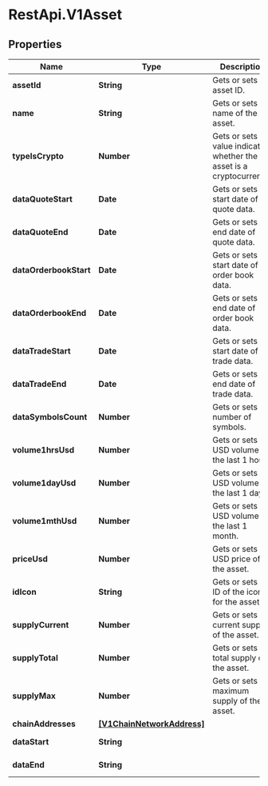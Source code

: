# RestApi.V1Asset

## Properties

Name | Type | Description | Notes
------------ | ------------- | ------------- | -------------
**assetId** | **String** | Gets or sets the asset ID. | [optional] 
**name** | **String** | Gets or sets the name of the asset. | [optional] 
**typeIsCrypto** | **Number** | Gets or sets a value indicating whether the asset is a cryptocurrency. | [optional] 
**dataQuoteStart** | **Date** | Gets or sets the start date of quote data. | [optional] 
**dataQuoteEnd** | **Date** | Gets or sets the end date of quote data. | [optional] 
**dataOrderbookStart** | **Date** | Gets or sets the start date of order book data. | [optional] 
**dataOrderbookEnd** | **Date** | Gets or sets the end date of order book data. | [optional] 
**dataTradeStart** | **Date** | Gets or sets the start date of trade data. | [optional] 
**dataTradeEnd** | **Date** | Gets or sets the end date of trade data. | [optional] 
**dataSymbolsCount** | **Number** | Gets or sets the number of symbols. | [optional] 
**volume1hrsUsd** | **Number** | Gets or sets the USD volume in the last 1 hour. | [optional] 
**volume1dayUsd** | **Number** | Gets or sets the USD volume in the last 1 day. | [optional] 
**volume1mthUsd** | **Number** | Gets or sets the USD volume in the last 1 month. | [optional] 
**priceUsd** | **Number** | Gets or sets the USD price of the asset. | [optional] 
**idIcon** | **String** | Gets or sets the ID of the icon for the asset. | [optional] 
**supplyCurrent** | **Number** | Gets or sets the current supply of the asset. | [optional] 
**supplyTotal** | **Number** | Gets or sets the total supply of the asset. | [optional] 
**supplyMax** | **Number** | Gets or sets the maximum supply of the asset. | [optional] 
**chainAddresses** | [**[V1ChainNetworkAddress]**](V1ChainNetworkAddress.md) |  | [optional] 
**dataStart** | **String** |  | [optional] [readonly] 
**dataEnd** | **String** |  | [optional] [readonly] 


